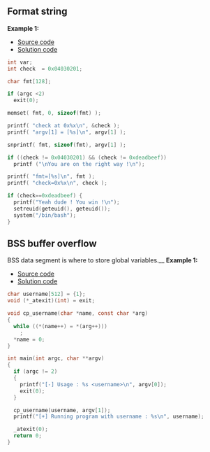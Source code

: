 Format string
-

**Example 1:** 
  * [Source code](https://github.com/ByamB4/CCC/blob/master/Binary%20Exploitation/examples/src/format-string-1.c)
  * [Solution code](https://github.com/ByamB4/CCC/blob/master/Binary%20Exploitation/examples/src/format-string-1.py) 
```c
int var;
int check  = 0x04030201;

char fmt[128];

if (argc <2)
  exit(0);

memset( fmt, 0, sizeof(fmt) );

printf( "check at 0x%x\n", &check );
printf( "argv[1] = [%s]\n", argv[1] );

snprintf( fmt, sizeof(fmt), argv[1] );

if ((check != 0x04030201) && (check != 0xdeadbeef))	
  printf ("\nYou are on the right way !\n");

printf( "fmt=[%s]\n", fmt );
printf( "check=0x%x\n", check );

if (check==0xdeadbeef) {
  printf("Yeah dude ! You win !\n");
  setreuid(geteuid(), geteuid());
  system("/bin/bash");
}
```

BSS buffer overflow
-

BSS data segment is where to store global variables.__
**Example 1:** 
  * [Source code](https://github.com/ByamB4/CCC/blob/master/Binary%20Exploitation/examples/src/bss-overflow-1.c)
  * [Solution code](https://github.com/ByamB4/CCC/blob/master/Binary%20Exploitation/examples/src/bss-overflow-1.py)
```c
char username[512] = {1};
void (*_atexit)(int) = exit;

void cp_username(char *name, const char *arg)
{
  while ((*(name++) = *(arg++)))
    ;
  *name = 0;
}

int main(int argc, char **argv)
{
  if (argc != 2)
  {
    printf("[-] Usage : %s <username>\n", argv[0]);
    exit(0);
  }

  cp_username(username, argv[1]);
  printf("[+] Running program with username : %s\n", username);

  _atexit(0);
  return 0;
}
```


